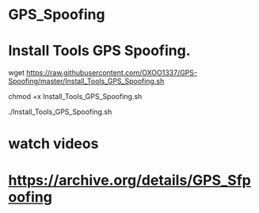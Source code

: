 # GPS_Spoofing
# Install Tools GPS Spoofing.
wget https://raw.githubusercontent.com/OXOO1337/GPS-Spoofing/master/Install_Tools_GPS_Spoofing.sh

chmod +x Install_Tools_GPS_Spoofing.sh

./Install_Tools_GPS_Spoofing.sh

# watch videos 
# https://archive.org/details/GPS_Sfpoofing
